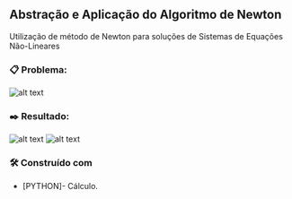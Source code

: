 
## Abstração e Aplicação do Algoritmo de Newton
Utilização de método de Newton para soluções de Sistemas de Equações Não-Lineares

### 📋 Problema:

![alt text](https://github.com/vitorwss/Equacoes_Nao_lineares/blob/main/problema.JPG)

### ✒️ Resultado:
![alt text](https://github.com/vitorwss/Equacoes_Nao_lineares/blob/main/resulltado1.JPG)
![alt text](https://github.com/vitorwss/Equacoes_Nao_lineares/blob/main/resulltado2.JPG)

### 🛠️ Construído com

- [PYTHON]- Cálculo.
